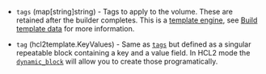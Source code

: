 <!-- Code generated from the comments of the BlockDevice struct in builder/amazon/ebsvolume/block_device.go; DO NOT EDIT MANUALLY -->

-   `tags` (map[string]string) - Tags to apply to the volume. These are retained after the builder
    completes. This is a [template engine](/docs/templates/engine.html), see
    [Build template data](#build-template-data) for more information.
    
-   `tag` (hcl2template.KeyValues) - Same as [`tags`](#tags) but defined as a singular repeatable block
    containing a key and a value field. In HCL2 mode the
    [`dynamic_block`](https://packer.io/docs/configuration/from-1.5/expressions.html#dynamic-blocks)
    will allow you to create those programatically.
    